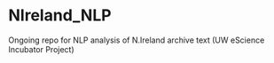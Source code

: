 # NIreland_NLP
Ongoing repo for NLP analysis of N.Ireland archive text (UW eScience Incubator Project)
